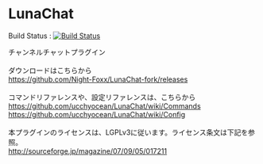 LunaChat
========

Build Status : [![Build Status](https://ci.night-fox.space/job/LunaChat-fork/badge/icon)](https://ci.night-fox.space/job/LunaChat-fork/)

チャンネルチャットプラグイン<br />
<br />
ダウンロードはこちらから<br />
https://github.com/Night-Foxx/LunaChat-fork/releases <br />
<br />
コマンドリファレンスや、設定リファレンスは、こちらから<br />
https://github.com/ucchyocean/LunaChat/wiki/Commands <br />
https://github.com/ucchyocean/LunaChat/wiki/Config <br />
<br />
本プラグインのライセンスは、LGPLv3に従います。ライセンス条文は下記を参照。<br />
http://sourceforge.jp/magazine/07/09/05/017211 <br />
